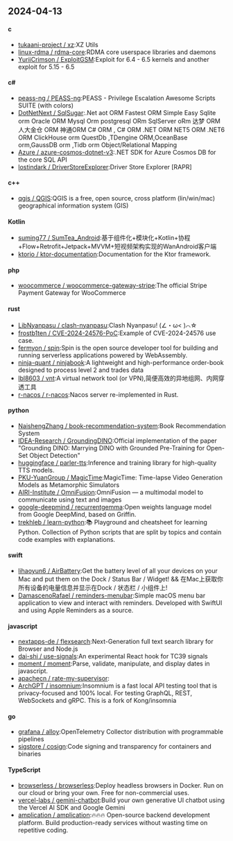 ## 2024-04-13
#### c
* [tukaani-project / xz](https://github.com/tukaani-project/xz):XZ Utils
* [linux-rdma / rdma-core](https://github.com/linux-rdma/rdma-core):RDMA core userspace libraries and daemons
* [YuriiCrimson / ExploitGSM](https://github.com/YuriiCrimson/ExploitGSM):Exploit for 6.4 - 6.5 kernels and another exploit for 5.15 - 6.5
#### c#
* [peass-ng / PEASS-ng](https://github.com/peass-ng/PEASS-ng):PEASS - Privilege Escalation Awesome Scripts SUITE (with colors)
* [DotNetNext / SqlSugar](https://github.com/DotNetNext/SqlSugar):.Net aot ORM Fastest ORM Simple Easy Sqlite orm Oracle ORM Mysql Orm postgresql ORm SqlServer oRm 达梦 ORM 人大金仓 ORM 神通ORM C# ORM , C# ORM .NET ORM NET5 ORM .NET6 ORM ClickHouse orm QuestDb ,TDengine ORM,OceanBase orm,GaussDB orm ,Tidb orm Object/Relational Mapping
* [Azure / azure-cosmos-dotnet-v3](https://github.com/Azure/azure-cosmos-dotnet-v3):.NET SDK for Azure Cosmos DB for the core SQL API
* [lostindark / DriverStoreExplorer](https://github.com/lostindark/DriverStoreExplorer):Driver Store Explorer [RAPR]
#### c++
* [qgis / QGIS](https://github.com/qgis/QGIS):QGIS is a free, open source, cross platform (lin/win/mac) geographical information system (GIS)
#### Kotlin
* [suming77 / SumTea_Android](https://github.com/suming77/SumTea_Android):基于组件化+模块化+Kotlin+协程+Flow+Retrofit+Jetpack+MVVM+短视频架构实现的WanAndroid客户端
* [ktorio / ktor-documentation](https://github.com/ktorio/ktor-documentation):Documentation for the Ktor framework.
#### php
* [woocommerce / woocommerce-gateway-stripe](https://github.com/woocommerce/woocommerce-gateway-stripe):The official Stripe Payment Gateway for WooCommerce
#### rust
* [LibNyanpasu / clash-nyanpasu](https://github.com/LibNyanpasu/clash-nyanpasu):Clash Nyanpasu! (∠・ω< )⌒☆
* [frostb1ten / CVE-2024-24576-PoC](https://github.com/frostb1ten/CVE-2024-24576-PoC):Example of CVE-2024-24576 use case.
* [fermyon / spin](https://github.com/fermyon/spin):Spin is the open source developer tool for building and running serverless applications powered by WebAssembly.
* [ninja-quant / ninjabook](https://github.com/ninja-quant/ninjabook):A lightweight and high-performance order-book designed to process level 2 and trades data
* [lbl8603 / vnt](https://github.com/lbl8603/vnt):A virtual network tool (or VPN),简便高效的异地组网、内网穿透工具
* [r-nacos / r-nacos](https://github.com/r-nacos/r-nacos):Nacos server re-implemented in Rust.
#### python
* [NaishengZhang / book-recommendation-system](https://github.com/NaishengZhang/book-recommendation-system):Book Recommendation System
* [IDEA-Research / GroundingDINO](https://github.com/IDEA-Research/GroundingDINO):Official implementation of the paper "Grounding DINO: Marrying DINO with Grounded Pre-Training for Open-Set Object Detection"
* [huggingface / parler-tts](https://github.com/huggingface/parler-tts):Inference and training library for high-quality TTS models.
* [PKU-YuanGroup / MagicTime](https://github.com/PKU-YuanGroup/MagicTime):MagicTime: Time-lapse Video Generation Models as Metamorphic Simulators
* [AIRI-Institute / OmniFusion](https://github.com/AIRI-Institute/OmniFusion):OmniFusion — a multimodal model to communicate using text and images
* [google-deepmind / recurrentgemma](https://github.com/google-deepmind/recurrentgemma):Open weights language model from Google DeepMind, based on Griffin.
* [trekhleb / learn-python](https://github.com/trekhleb/learn-python):📚 Playground and cheatsheet for learning Python. Collection of Python scripts that are split by topics and contain code examples with explanations.
#### swift
* [lihaoyun6 / AirBattery](https://github.com/lihaoyun6/AirBattery):Get the battery level of all your devices on your Mac and put them on the Dock / Status Bar / Widget! && 在Mac上获取你所有设备的电量信息并显示在Dock / 状态栏 / 小组件上!
* [DamascenoRafael / reminders-menubar](https://github.com/DamascenoRafael/reminders-menubar):Simple macOS menu bar application to view and interact with reminders. Developed with SwiftUI and using Apple Reminders as a source.
#### javascript
* [nextapps-de / flexsearch](https://github.com/nextapps-de/flexsearch):Next-Generation full text search library for Browser and Node.js
* [dai-shi / use-signals](https://github.com/dai-shi/use-signals):An experimental React hook for TC39 signals
* [moment / moment](https://github.com/moment/moment):Parse, validate, manipulate, and display dates in javascript.
* [apachecn / rate-my-supervisor](https://github.com/apachecn/rate-my-supervisor):
* [ArchGPT / insomnium](https://github.com/ArchGPT/insomnium):Insomnium is a fast local API testing tool that is privacy-focused and 100% local. For testing GraphQL, REST, WebSockets and gRPC. This is a fork of Kong/insomnia
#### go
* [grafana / alloy](https://github.com/grafana/alloy):OpenTelemetry Collector distribution with programmable pipelines
* [sigstore / cosign](https://github.com/sigstore/cosign):Code signing and transparency for containers and binaries
#### TypeScript
* [browserless / browserless](https://github.com/browserless/browserless):Deploy headless browsers in Docker. Run on our cloud or bring your own. Free for non-commercial uses.
* [vercel-labs / gemini-chatbot](https://github.com/vercel-labs/gemini-chatbot):Build your own generative UI chatbot using the Vercel AI SDK and Google Gemini
* [amplication / amplication](https://github.com/amplication/amplication):🔥🔥🔥 Open-source backend development platform. Build production-ready services without wasting time on repetitive coding.
